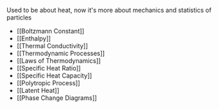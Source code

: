 Used to be about heat, now it's more about mechanics and statistics of particles

- [[Boltzmann Constant]]
- [[Enthalpy]]
- [[Thermal Conductivity]]
- [[Thermodynamic Processes]]
- [[Laws of Thermodynamics]]
- [[Specific Heat Ratio]]
- [[Specific Heat Capacity]]
- [[Polytropic Process]]
- [[Latent Heat]]
- [[Phase Change Diagrams]]
